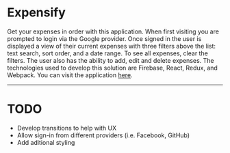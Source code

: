 # Expensify

Get your expenses in order with this application. When first visiting you are prompted to login via the Google provider. Once signed in the user is displayed a view of their current expenses with three filters above the list: text search, sort order, and a date range. To see all expenses, clear the filters. The user also has the ability to add, edit and delete expenses. The technologies used to develop this solution are Firebase, React, Redux, and Webpack. You can visit the application [here](http://apps.expensify.caseycorder.com).

---

# TODO

* Develop transitions to help with UX
* Allow sign-in from different providers (i.e. Facebook, GitHub)
* Add aditional styling
